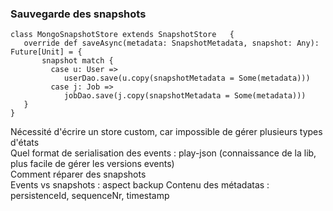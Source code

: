 ### Sauvegarde des snapshots
```
class MongoSnapshotStore extends SnapshotStore   {
   override def saveAsync(metadata: SnapshotMetadata, snapshot: Any): Future[Unit] = {
       snapshot match {
         case u: User =>
            userDao.save(u.copy(snapshotMetadata = Some(metadata)))
         case j: Job => 
            jobDao.save(j.copy(snapshotMetadata = Some(metadata)))
   }
}
```
<aside class="notes">
    Nécessité d'écrire un store custom, car impossible de gérer plusieurs types d'états<br/>
    Quel format de serialisation des events : play-json (connaissance de la lib, plus facile de gérer les versions events)<br/>
    Comment réparer des snapshots<br/>
    Events vs snapshots : aspect backup
    Contenu des métadatas : persistenceId, sequenceNr, timestamp
</aside>